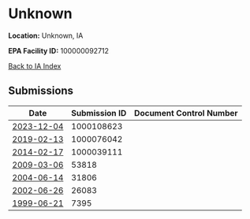 # Unknown

**Location:** Unknown, IA

**EPA Facility ID:** 100000092712

[Back to IA Index](../../index.md)

## Submissions

| Date | Submission ID | Document Control Number |
|------|--------------|-------------------------|
| [2023-12-04](submissions/1000108623.md) | 1000108623 |  |
| [2019-02-13](submissions/1000076042.md) | 1000076042 |  |
| [2014-02-17](submissions/1000039111.md) | 1000039111 |  |
| [2009-03-06](submissions/53818.md) | 53818 |  |
| [2004-06-14](submissions/31806.md) | 31806 |  |
| [2002-06-26](submissions/26083.md) | 26083 |  |
| [1999-06-21](submissions/7395.md) | 7395 |  |
